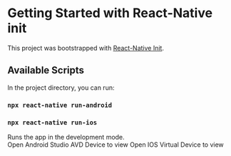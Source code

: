 # Getting Started with React-Native init

This project was bootstrapped with [React-Native Init](https://github.com/facebook/react-native).

## Available Scripts

In the project directory, you can run:

### `npx react-native run-android`
### `npx react-native run-ios`

Runs the app in the development mode.\
Open Android Studio AVD Device to view
Open IOS Virtual Device to view 
